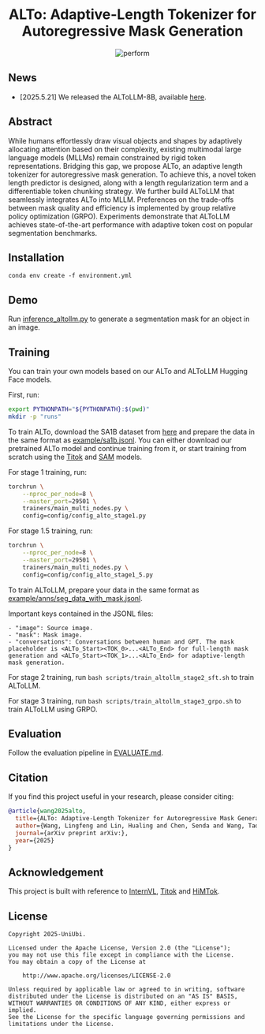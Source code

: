 <div align="center">

# ALTo: Adaptive-Length Tokenizer for Autoregressive Mask Generation

![perform](imgs/cover.png)

</div>

## News
- [2025.5.21] We released the ALToLLM-8B, available [here](https://huggingface.co/yayafengzi/ALToLLM-8B). 
<!-- - [2025.5.22] We released the [paper](https://arxiv.org/abs/). -->

## Abstract
While humans effortlessly draw visual objects and shapes by adaptively allocating attention based on their complexity, existing multimodal large language models (MLLMs) remain constrained by rigid token representations. Bridging this gap, we propose ALTo, an adaptive length tokenizer for autoregressive mask generation. To achieve this, a novel token length predictor is designed, along with a length regularization term and a differentiable token chunking strategy. We further build ALToLLM that seamlessly integrates ALTo into MLLM. Preferences on the trade-offs between mask quality and efficiency is implemented by group relative policy optimization (GRPO). Experiments demonstrate that ALToLLM achieves state-of-the-art performance with adaptive token cost on popular segmentation benchmarks.

## Installation
```
conda env create -f environment.yml
```

## Demo
Run [inference_altollm.py](inference_altollm.py) to generate a segmentation mask for an object in an image.

## Training
You can train your own models based on our ALTo and ALToLLM Hugging Face models.

First, run:

```bash
export PYTHONPATH="${PYTHONPATH}:$(pwd)"
mkdir -p "runs"
```

To train ALTo, download the SA1B dataset from [here](https://ai.meta.com/datasets/segment-anything/) and prepare the data in the same format as [example/sa1b.jsonl](example/sa1b.jsonl). You can either download our pretrained ALTo model and continue training from it, or start training from scratch using the [Titok](https://github.com/bytedance/1d-tokenizer) and [SAM](https://github.com/facebookresearch/segment-anything]) models.

For stage 1 training, run:
```bash
torchrun \
    --nproc_per_node=8 \
    --master_port=29501 \
    trainers/main_multi_nodes.py \
    config=config/config_alto_stage1.py
```

For stage 1.5 training, run:
```bash
torchrun \
    --nproc_per_node=8 \
    --master_port=29501 \
    trainers/main_multi_nodes.py \
    config=config/config_alto_stage1_5.py
```

To train ALToLLM, prepare your data in the same format as [example/anns/seg_data_with_mask.jsonl](example/anns/seg_data_with_mask.jsonl).

Important keys contained in the JSONL files:
```
- "image": Source image.
- "mask": Mask image.
- "conversations": Conversations between human and GPT. The mask placeholder is <ALTo_Start><TOK_0>...<ALTo_End> for full-length mask generation and <ALTo_Start><TOK_1>...<ALTo_End> for adaptive-length mask generation.
```

For stage 2 training, run `bash scripts/train_altollm_stage2_sft.sh` to train ALToLLM.

For stage 3 training, run `bash scripts/train_altollm_stage3_grpo.sh` to train ALToLLM using GRPO.

## Evaluation

Follow the evaluation pipeline in [EVALUATE.md](EVALUATE.md).

## Citation
If you find this project useful in your research, please consider citing:

```BibTeX
@article{wang2025alto,
  title={ALTo: Adaptive-Length Tokenizer for Autoregressive Mask Generation},
  author={Wang, Lingfeng and Lin, Hualing and Chen, Senda and Wang, Tao and Cheng, Changxu and Zhong, Yangyang and Zheng, Dong and Zhao, Wuyue},
  journal={arXiv preprint arXiv:},
  year={2025}
}
```

## Acknowledgement
This project is built with reference to [InternVL](https://github.com/OpenGVLab/InternVL), [Titok](https://github.com/bytedance/1d-tokenizer) and [HiMTok](https://github.com/yayafengzi/LMM-HiMTok).

## License
```
Copyright 2025-UniUbi.

Licensed under the Apache License, Version 2.0 (the "License");
you may not use this file except in compliance with the License.
You may obtain a copy of the License at

    http://www.apache.org/licenses/LICENSE-2.0

Unless required by applicable law or agreed to in writing, software
distributed under the License is distributed on an "AS IS" BASIS,
WITHOUT WARRANTIES OR CONDITIONS OF ANY KIND, either express or implied.
See the License for the specific language governing permissions and
limitations under the License.
```
